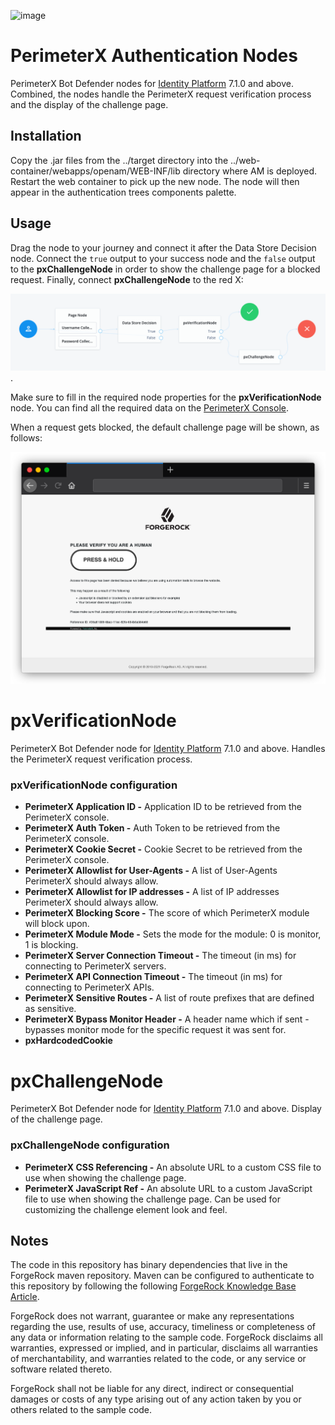 <!--
 * The contents of this file are subject to the terms of the Common Development and
 * Distribution License (the License). You may not use this file except in compliance with the
 * License.
 *
 * You can obtain a copy of the License at legal/CDDLv1.0.txt. See the License for the
 * specific language governing permission and limitations under the License.
 *
 * When distributing Covered Software, include this CDDL Header Notice in each file and include
 * the License file at legal/CDDLv1.0.txt. If applicable, add the following below the CDDL
 * Header, with the fields enclosed by brackets [] replaced by your own identifying
 * information: "Portions copyright [year] [name of copyright owner]".
 *
 * Copyright 2021 ForgeRock AS.
-->

![image](https://storage.googleapis.com/perimeterx-logos/primary_logo_red_cropped.png)

# PerimeterX Authentication Nodes

PerimeterX Bot Defender nodes for [Identity Platform][forgerock_platform] 7.1.0 and above. Combined, the nodes handle the PerimeterX request verification process and the display of the challenge page.

## Installation

Copy the .jar files from the ../target directory into the ../web-container/webapps/openam/WEB-INF/lib directory where AM is deployed. Restart the web container to pick up the new node. The node will then appear in the authentication trees components palette.

## Usage

Drag the node to your journey and connect it after the Data Store Decision node. Connect the `true` output to your success node and the `false` output to the **pxChallengeNode** in order to show the challenge page for a blocked request. Finally, connect **pxChallengeNode** to the red X:

![ScreenShot](./pxChallengeNode_connect.png).

Make sure to fill in the required node properties for the **pxVerificationNode** node. You can find all the required data on the [PerimeterX Console](https://console.perimeterx.com).

When a request gets blocked, the default challenge page will be shown, as follows:

![ScreenShot](./block_page_screenshot.png)

# pxVerificationNode

PerimeterX Bot Defender node for [Identity Platform][forgerock_platform] 7.1.0 and above. Handles the PerimeterX request verification process.

### pxVerificationNode configuration
* **PerimeterX Application ID -** Application ID to be retrieved from the PerimeterX console.
* **PerimeterX Auth Token -** Auth Token to be retrieved from the PerimeterX console.
* **PerimeterX Cookie Secret -** Cookie Secret to be retrieved from the PerimeterX console.
* **PerimeterX Allowlist for User-Agents -** A list of User-Agents PerimeterX should always allow.
* **PerimeterX Allowlist for IP addresses -** A list of IP addresses PerimeterX should always allow.
* **PerimeterX Blocking Score -** The score of which PerimeterX module will block upon.
* **PerimeterX Module Mode -** Sets the mode for the module: 0 is monitor, 1 is blocking.
* **PerimeterX Server Connection Timeout -** The timeout (in ms) for connecting to PerimeterX servers.
* **PerimeterX API Connection Timeout -** The timeout (in ms) for connecting to PerimeterX APIs.
* **PerimeterX Sensitive Routes -** A list of route prefixes that are defined as sensitive.
* **PerimeterX Bypass Monitor Header -** A header name which if sent - bypasses monitor mode for the specific request it was sent for.
* **pxHardcodedCookie**

# pxChallengeNode

PerimeterX Bot Defender node for [Identity Platform][forgerock_platform] 7.1.0 and above. Display of the challenge page.

### pxChallengeNode configuration
* **PerimeterX CSS Referencing -** An absolute URL to a custom CSS file to use when showing the challenge page.
* **PerimeterX JavaScript Ref -** An absolute URL to a custom JavaScript file to use when showing the challenge page. Can be used for customizing the challenge element look and feel.
## Notes

The code in this repository has binary dependencies that live in the ForgeRock maven repository. Maven can be configured to authenticate to this repository by following the following [ForgeRock Knowledge Base Article](https://backstage.forgerock.com/knowledge/kb/article/a74096897).

ForgeRock does not warrant, guarantee or make any representations regarding the use, results of use, accuracy, timeliness or completeness of any data or information relating to the sample code. ForgeRock disclaims all warranties, expressed or implied, and in particular, disclaims all warranties of merchantability, and warranties related to the code, or any service or software related thereto.

ForgeRock shall not be liable for any direct, indirect or consequential damages or costs of any type arising out of any action taken by you or others related to the sample code.

[forgerock_platform]: https://www.forgerock.com/platform/
